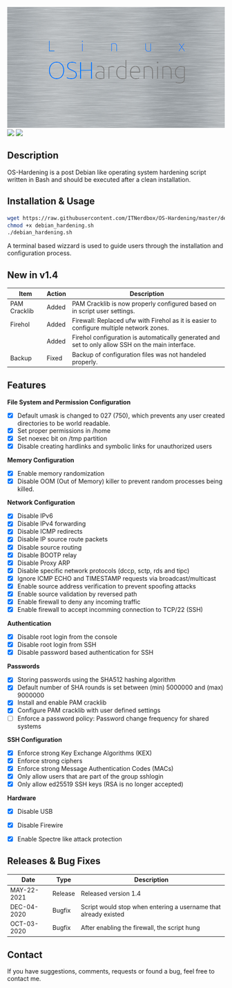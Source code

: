 ![](https://github.com/ITNerdbox/OS-Hardening/blob/master/.internal/osh.png)
![](https://img.shields.io/badge/OS%20Hardening-v1.4-blue) ![](https://img.shields.io/badge/Debian-v10.9-green)

## Description
OS-Hardening is a post Debian like operating system hardening script written in Bash and should be executed after a clean installation.

## Installation & Usage

```bash
wget https://raw.githubusercontent.com/ITNerdbox/OS-Hardening/master/debian_hardening.sh
chmod +x debian_hardening.sh
./debian_hardening.sh
```
A terminal based wizzard is used to guide users through the installation and configuration process. 

## New in v1.4
|Item          |Action |Description                                                    |
|--------------|-------|---------------------------------------------------------------|
|PAM Cracklib  |Added  |PAM Cracklib is now properly configured based on in script user settings.|
|Firehol       |Added  |Firewall: Replaced ufw with Firehol as it is easier to configure multiple network zones.|
|              |Added  |Firehol configuration is automatically generated and set to only allow SSH on the main interface.|
|Backup        |Fixed  |Backup of configuration files was not handeled properly.| 

## Features

**File System and Permission Configuration**
- [x] Default umask is changed to 027 (750), which prevents any user created directories to be world readable.
- [x] Set proper permissions in /home
- [x] Set noexec bit on /tmp partition
- [x] Disable creating hardlinks and symbolic links for unauthorized users

**Memory Configuration**
- [x] Enable memory randomization
- [x] Disable OOM (Out of Memory) killer to prevent random processes being killed.

**Network Configuration**
- [x] Disable IPv6
- [x] Disable IPv4 forwarding
- [x] Disable ICMP redirects
- [x] Disable IP source route packets
- [x] Disable source routing
- [x] Disable BOOTP relay
- [x] Disable Proxy ARP
- [x] Disable specific network protocols (dccp, sctp, rds and tipc)
- [x] Ignore ICMP ECHO and TIMESTAMP requests via broadcast/multicast
- [x] Enable source address verification to prevent spoofing attacks
- [x] Enable source validation by reversed path
- [x] Enable firewall to deny any incoming traffic
- [x] Enable firewall to accept incomming connection to TCP/22 (SSH)

**Authentication**
- [x] Disable root login from the console
- [x] Disable root login from SSH
- [x] Disable password based authentication for SSH

**Passwords**
- [x] Storing passwords using the SHA512 hashing algorithm
- [x] Default number of SHA rounds is set between (min) 5000000 and (max) 9000000
- [x] Install and enable PAM cracklib
- [x] Configure PAM cracklib with user defined settings
- [ ] Enforce a password policy: Password change frequency for shared systems

**SSH Configuration**
- [x] Enforce strong Key Exchange Algorithms (KEX)
- [x] Enforce strong ciphers
- [x] Enforce strong Message Authentication Codes (MACs)
- [x] Only allow users that are part of the group sshlogin
- [x] Only allow ed25519 SSH keys (RSA is no longer accepted)

**Hardware**
- [x] Disable USB
- [x] Disable Firewire
- [x] Enable Spectre like attack protection


## Releases & Bug Fixes

|Date       |Type  |Description                                                     |
|-----------|-------|---------------------------------------------------------------|
|MAY-22-2021|Release|Released version 1.4                                           |
|DEC-04-2020|Bugfix |Script would stop when entering a username that already existed|
|OCT-03-2020|Bugfix |After enabling the firewall, the script hung                   | 

## Contact
If you have suggestions, comments, requests or found a bug, feel free to contact me.
